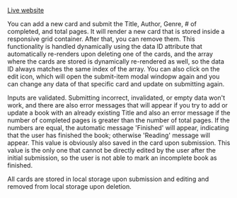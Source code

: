 [Live website](https://danosvk.github.io/Library/)

You can add a new card and submit the Title, Author, Genre, # of completed, and total pages. It will render a new card that is stored inside a responsive grid container. After that, you can remove them. This functionality is handled dynamically using the data ID attribute that automatically re-renders upon deleting one of the cards, and the array where the cards are stored is dynamically re-rendered as well, so the data ID always matches the same index of the array. You can also click on the edit icon, which will open the submit-item modal windopw again and you can change any data of that specific card and update on submitting again.

Inputs are validated. Submitting incorrect, invalidated, or empty data won't work, and there are also error messages that will appear if you try to add or update a book with an already existing Title and also an error message if the number of completed pages is greater than the number of total pages. If the numbers are equal, the automatic message 'Finished' will appear, indicating that the user has finished the book; otherwise 'Reading' message will appear. This value is obviously also saved in the card upon submission. This value is the only one that cannot be directly edited by the user after the initial submission, so the user is not able to mark an incomplete book as finished.

All cards are stored in local storage upon submission and editing and removed from local storage upon deletion.
